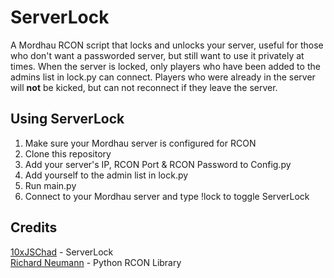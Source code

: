# ServerLock
A Mordhau RCON script that locks and unlocks your server, useful for those who don't want a passworded server, but still want to use it privately at times. 
When the server is locked, only players who have been added to the admins list in lock.py can connect. Players who were already in the server will **not** be kicked, but can not reconnect if they leave the server.

<h2>Using ServerLock</h2>

1. Make sure your Mordhau server is configured for RCON
2. Clone this repository
3. Add your server's IP, RCON Port & RCON Password to Config.py
4. Add yourself to the admin list in lock.py
5. Run main.py
6. Connect to your Mordhau server and type !lock to toggle ServerLock

<h2>Credits</h2>

[10xJSChad](https://github.com/10xJSChad) - ServerLock <br>
[Richard Neumann](https://github.com/conqp) - Python RCON Library
